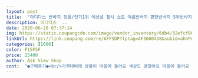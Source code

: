 ```yaml
---
layout: post 
title:  "아디다스 반바지 정품/인기1위 에센셜 첼시 쇼트 여름반바지 편한반바지 5부반바지" 
description: 아디다스  ..
date: 2020-06-28 07:37:14 
img: https://static.coupangcdn.com/image/vendor_inventory/6db4/32efcf00eb7237aab7b35dd236de882f7d88144ea46fc8b8af81646b561a.jpg 
linkUrl: https://link.coupang.com/re/AFFSDP?lptag=AF3600438&subid=ahnPublicAsk&pageKey=245061568&itemId=776999732&vendorItemId=70952399724&traceid=V0-113-2fa397a5723c424b 
categories: [1006] 
color: F15F5F 
price: 25400 
author: Ask View Shop 
cont:  "●구매후기●<br/>가격대비에 상품이 마음에 들어요 색상도 괜찮아요 마음에 들어요 주머니도 깊고 잘구매 한것같아요.<br/>.<br/><br/>가볍고 시원합니다.<br/><br/>리뷰보고 누가 정사이즈 아니라고 해서 한치수 큰 사이즈로 구매 했는데 정사이즈 입니다.<br/> 리뷰 좀 잘 달아주세요.<br/> 이왕 산거니 그냥 입습니다.<br/><br/>재질도 쓱싹하는 느낌 좋음<br/>학교 체육복같은 느낌 편안합니다<br/>" 
---
```

